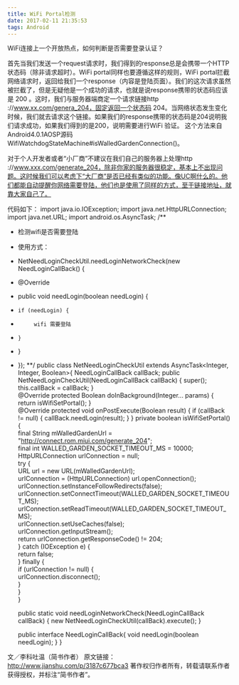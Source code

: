 ```yaml
---
title: WiFi Portal检测
date: 2017-02-11 21:35:53
tags: Android
---
```

WiFi连接上一个开放热点，如何判断是否需要登录认证？

首先当我们发送一个request请求时，我们得到的response总是会携带一个HTTP状态码（除非请求超时）。WiFi portal同样也要遵循这样的规则，WiFi portal拦截网络请求时，返回给我们一个response（内容是登陆页面）。我们的这次请求虽然被拦截了，但是无疑他是一个成功的请求，也就是说response携带的状态码应该是 200 。这时，我们与服务器端商定一个请求链接http ://www.xx.com/genera_204，固定返回一个状态码 204。当网络状态发生变化时候，我们就去请求这个链接。如果我们的response携带的状态码是204说明我们请求成功，如果我们得到的是200，说明需要进行WiFi 验证。
这个方法来自Android4.0.1AOSP源码 WifiWatchdogStateMachine#isWalledGardenConnection()。

对于个人开发者或者“小厂商”不建议在我们自己的服务器上处理http ://www.xxx.com/generate_204，除非你家的服务器很稳定，基本上不出现问题。这时候我们可以考虑下“大厂商”是否已经有类似的功能。像UC啊什么的。他们都能自动提醒你网络需要登陆，他们也是使用了同样的方式，至于链接地址，就靠大家自己了。

代码如下：
import java.io.IOException;
import java.net.HttpURLConnection;
import java.net.URL;
import android.os.AsyncTask;
/**
 * 检测wifi是否需要登陆
 * 使用方式：
 * NetNeedLoginCheckUtil.needLoginNetworkCheck(new NeedLoginCallBack() {
 *  @Override
 *  public void needLogin(boolean needLogin) {
 *     if (needLogin) {
 *          wifi 需要登陆
 *     }
 *  }
 * });
 **/
 public class NetNeedLoginCheckUtil extends AsyncTask<Integer, Integer, Boolean>{
    NeedLoginCallBack callBack;
    public NetNeedLoginCheckUtil(NeedLoginCallBack callBack) {
        super();
        this.callBack = callBack;
    }    
    @Override
    protected Boolean doInBackground(Integer... params) {
        return isWifiSetPortal();
    }    
    @Override
    protected void onPostExecute(Boolean result) {
        if (callBack != null) {
            callBack.needLogin(result);
        }
    }
    private boolean isWifiSetPortal() {  
        final String mWalledGardenUrl = "http://connect.rom.miui.com/generate_204";  
        final int WALLED_GARDEN_SOCKET_TIMEOUT_MS = 10000;  
        HttpURLConnection urlConnection = null;  
        try {  
            URL url = new URL(mWalledGardenUrl);  
            urlConnection = (HttpURLConnection) url.openConnection();  
            urlConnection.setInstanceFollowRedirects(false);  
            urlConnection.setConnectTimeout(WALLED_GARDEN_SOCKET_TIMEOUT_MS);  
            urlConnection.setReadTimeout(WALLED_GARDEN_SOCKET_TIMEOUT_MS);  
            urlConnection.setUseCaches(false);  
            urlConnection.getInputStream();  
            return urlConnection.getResponseCode() != 204;  
        } catch (IOException e) {  
            return false;  
        } finally {  
            if (urlConnection != null) {  
                urlConnection.disconnect();  
            }  
        }  
    }  

    public static void needLoginNetworkCheck(NeedLoginCallBack callBack) {
        new NetNeedLoginCheckUtil(callBack).execute();
    }    

    public interface NeedLoginCallBack{
       void needLogin(boolean needLogin);
    }
}

文／李科吐温（简书作者）
原文链接：http://www.jianshu.com/p/3187c677bca3
著作权归作者所有，转载请联系作者获得授权，并标注“简书作者”。
